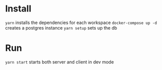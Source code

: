 # Install

`yarn` installs the dependencies for each workspace
`docker-compose up -d` creates a postgres instance
`yarn setup` sets up the db

# Run

`yarn start` starts both server and client in dev mode
